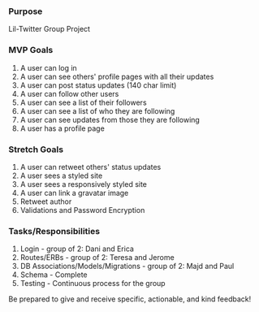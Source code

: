 ### Purpose
Lil-Twitter Group Project

### MVP Goals

1. A user can log in
2. A user can see others' profile pages with all their updates
3. A user can post status updates (140 char limit)
4. A user can follow other users
5. A user can see a list of their followers
6. A user can see a list of who they are following
7. A user can see updates from those they are following
8. A user has a profile page

### Stretch Goals

1. A user can retweet others' status updates
2. A user sees a styled site
3. A user sees a responsively styled site
4. A user can link a gravatar image
5. Retweet author
6. Validations and Password Encryption

### Tasks/Responsibilities

1. Login - group of 2: Dani and Erica
2. Routes/ERBs - group of 2: Teresa and Jerome
3. DB Associations/Models/Migrations - group of 2: Majd and Paul
4. Schema - Complete
5. Testing - Continuous process for the group

Be prepared to give and receive specific, actionable, and kind feedback!
